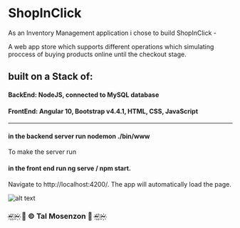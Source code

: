 # ShopInClick

As an Inventory Management application i chose to build ShopInClick - 


A web app store which supports different operations which simulating proccess of buying products online until the checkout stage.



## built on a Stack of:

#### BackEnd: NodeJS, connected to MySQL database

#### FrontEnd: Angular 10, Bootstrap v4.4.1, HTML, CSS, JavaScript

-----------------------------------------

#### in the backend server run nodemon ./bin/www
To make the server run

#### in the front end run ng serve / npm start.
Navigate to http://localhost:4200/. The app will automatically load the page.

![alt text](https://i.ibb.co/3B9VJh5/58a06230-134c-41ff-bb8f-636b479350ec-200x200.png)

### ~҉ ҉~҉   🎀 © Tal Mosenzon  🎀  ~҉ ҉~҉ 
